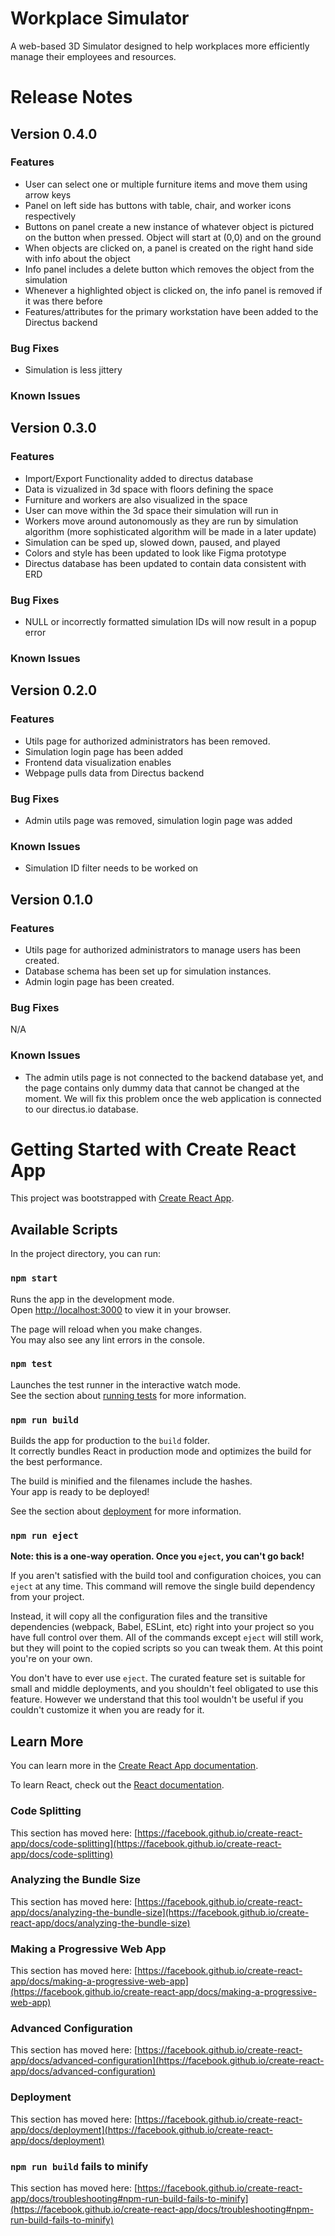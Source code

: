 # Workplace Simulator

A web-based 3D Simulator designed to help workplaces more efficiently manage their employees and resources.

# Release Notes
## Version 0.4.0

### Features

- User can select one or multiple furniture items and move them using arrow keys
- Panel on left side has buttons with table, chair, and worker icons respectively
- Buttons on panel create a new instance of whatever object is pictured on the button when pressed. Object will start at (0,0) and on the ground
- When objects are clicked on, a panel is created on the right hand side with info about the object
- Info panel includes a delete button which removes the object from the simulation
- Whenever a highlighted object is clicked on, the info panel is removed if it was there before
- Features/attributes for the primary workstation have been added to the Directus backend

### Bug Fixes

- Simulation is less jittery

### Known Issues


## Version 0.3.0

### Features

- Import/Export Functionality added to directus database
- Data is vizualized in 3d space with floors defining the space
- Furniture and workers are also visualized in the space
- User can move within the 3d space their simulation will run in
- Workers move around autonomously as they are run by simulation algorithm (more sophisticated algorithm will be made in a later update)
- Simulation can be sped up, slowed down, paused, and played
- Colors and style has been updated to look like Figma prototype
- Directus database has been updated to contain data consistent with ERD

### Bug Fixes

- NULL or incorrectly formatted simulation IDs will now result in a popup error

### Known Issues


## Version 0.2.0

### Features

- Utils page for authorized administrators has been removed.
- Simulation login page has been added
- Frontend data visualization enables
- Webpage pulls data from Directus backend

### Bug Fixes

- Admin utils page was removed, simulation login page was added

### Known Issues

- Simulation ID filter needs to be worked on

## Version 0.1.0

### Features

- Utils page for authorized administrators to manage users has been created.
- Database schema has been set up for simulation instances.
- Admin login page has been created.

### Bug Fixes

N/A

### Known Issues

- The admin utils page is not connected to the backend database yet, and the page contains only dummy data that cannot be changed at the moment. We will fix this problem once the web application is connected to our directus.io database.

#
# Getting Started with Create React App

This project was bootstrapped with [Create React App](https://github.com/facebook/create-react-app).

## Available Scripts

In the project directory, you can run:

### `npm start`

Runs the app in the development mode.\
Open [http://localhost:3000](http://localhost:3000) to view it in your browser.

The page will reload when you make changes.\
You may also see any lint errors in the console.

### `npm test`

Launches the test runner in the interactive watch mode.\
See the section about [running tests](https://facebook.github.io/create-react-app/docs/running-tests) for more information.

### `npm run build`

Builds the app for production to the `build` folder.\
It correctly bundles React in production mode and optimizes the build for the best performance.

The build is minified and the filenames include the hashes.\
Your app is ready to be deployed!

See the section about [deployment](https://facebook.github.io/create-react-app/docs/deployment) for more information.

### `npm run eject`

**Note: this is a one-way operation. Once you `eject`, you can't go back!**

If you aren't satisfied with the build tool and configuration choices, you can `eject` at any time. This command will remove the single build dependency from your project.

Instead, it will copy all the configuration files and the transitive dependencies (webpack, Babel, ESLint, etc) right into your project so you have full control over them. All of the commands except `eject` will still work, but they will point to the copied scripts so you can tweak them. At this point you're on your own.

You don't have to ever use `eject`. The curated feature set is suitable for small and middle deployments, and you shouldn't feel obligated to use this feature. However we understand that this tool wouldn't be useful if you couldn't customize it when you are ready for it.

## Learn More

You can learn more in the [Create React App documentation](https://facebook.github.io/create-react-app/docs/getting-started).

To learn React, check out the [React documentation](https://reactjs.org/).

### Code Splitting

This section has moved here: [https://facebook.github.io/create-react-app/docs/code-splitting](https://facebook.github.io/create-react-app/docs/code-splitting)

### Analyzing the Bundle Size

This section has moved here: [https://facebook.github.io/create-react-app/docs/analyzing-the-bundle-size](https://facebook.github.io/create-react-app/docs/analyzing-the-bundle-size)

### Making a Progressive Web App

This section has moved here: [https://facebook.github.io/create-react-app/docs/making-a-progressive-web-app](https://facebook.github.io/create-react-app/docs/making-a-progressive-web-app)

### Advanced Configuration

This section has moved here: [https://facebook.github.io/create-react-app/docs/advanced-configuration](https://facebook.github.io/create-react-app/docs/advanced-configuration)

### Deployment

This section has moved here: [https://facebook.github.io/create-react-app/docs/deployment](https://facebook.github.io/create-react-app/docs/deployment)

### `npm run build` fails to minify

This section has moved here: [https://facebook.github.io/create-react-app/docs/troubleshooting#npm-run-build-fails-to-minify](https://facebook.github.io/create-react-app/docs/troubleshooting#npm-run-build-fails-to-minify)
